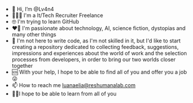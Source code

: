 - 👋 Hi, I’m @Lv4n4
- 🦸🏻‍♀️ I'm a It/Tech Recruiter Freelance
- 🤓 I'm trying to learn GitHub
- ❤️‍🔥 I'm passionate about technology, AI, science fiction, dystopias and many other things
- 💞 I'm not here to write code, as I'm not skilled in it, but I'd like to start creating a repository dedicated to collecting feedback, suggestions, impressions and     experiences about the world of work and the selection processes from developers, in order to bring our two worlds closer together
- 🆘 With your help, I hope to be able to find all of you and offer you a job 😜
- 📫 How to reach me luanaelia@reshumanalab.com
- 🙏🏼I hope to be able to learn from all of you
<!---
Lv4n4/Lv4n4 is a ✨ special ✨ repository because its `README.md` (this file) appears on your GitHub profile.
You can click the Preview link to take a look at your changes.
--->
